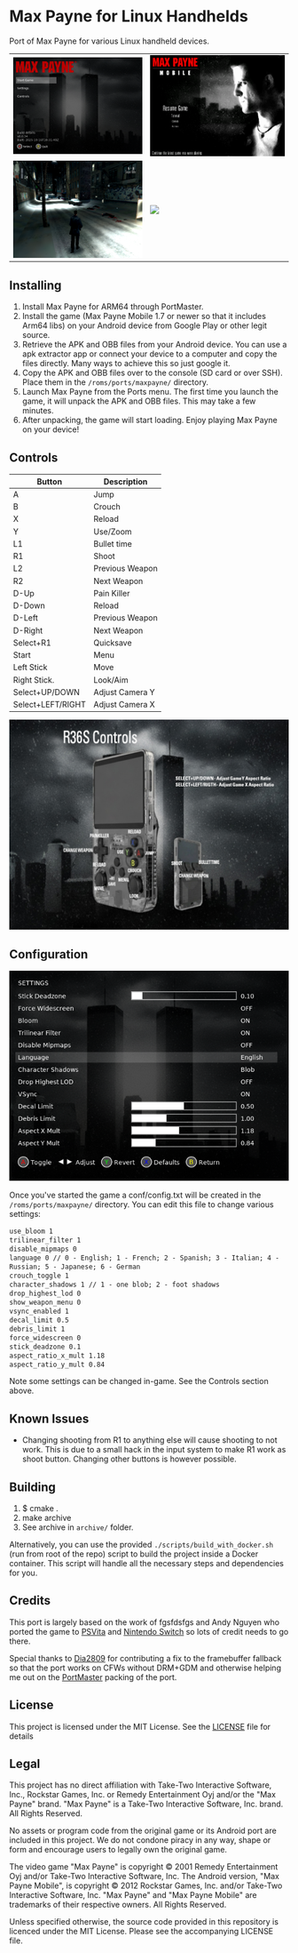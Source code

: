 # Max Payne for Linux Handhelds

Port of Max Payne for various Linux handheld devices.



|   |   |
|---|---|
|![MENU_SCREENSHOT](screenshots/R36H/screenshot_fix_000.png)| ![MENU_SCREENSHOT](screenshots/R36H/screenshot_fix_006.png) |
|![MENU_SCREENSHOT](screenshots/R36H/screenshot_fix_032.png)| <img src="https://github.com/user-attachments/assets/a6442ebb-5f86-4233-bf63-d0f4218f4dfa" width="640" />|





## Installing

1. Install Max Payne for ARM64 through PortMaster.
2. Install the game (Max Payne Mobile 1.7 or newer so that it includes Arm64 libs) on your Android device from Google Play or other legit source.
3. Retrieve the APK and OBB files from your Android device. You can use a apk extractor app or connect your device to a computer and copy the files directly. Many ways to achieve this so just google it.
4. Copy the APK and OBB files over to the console (SD card or over SSH). Place them in the `/roms/ports/maxpayne/` directory.
5. Launch Max Payne from the Ports menu. The first time you launch the game, it will unpack the APK and OBB files. This may take a few minutes.
6. After unpacking, the game will start loading. Enjoy playing Max Payne on your device!

## Controls

| Button            | Description      |
|-------------------|------------------|
| A                 | Jump             |
| B                 | Crouch           |
| X                 | Reload           |
| Y                 | Use/Zoom         |
| L1                | Bullet time      |
| R1                | Shoot            |
| L2                | Previous Weapon  |
| R2                | Next Weapon      |
| D-Up              | Pain Killer      |
| D-Down            | Reload           |
| D-Left            | Previous Weapon  |
| D-Right           | Next Weapon      |
| Select+R1         | Quicksave        |
| Start             | Menu             |
| Left Stick        | Move             |
| Right Stick.      | Look/Aim         |
| Select+UP/DOWN    | Adjust Camera Y  |
| Select+LEFT/RIGHT | Adjust Camera X  |

![Menu_bg_Controls](/assets/Menu_bg_Controls.jpg)


## Configuration

![MENU_SCREENSHOT](screenshots/R36H/screenshot_fix_001.png)

Once you've started the game a conf/config.txt will be created in the `/roms/ports/maxpayne/` directory. You can edit this file to change various settings:

```
use_bloom 1
trilinear_filter 1
disable_mipmaps 0
language 0 // 0 - English; 1 - French; 2 - Spanish; 3 - Italian; 4 - Russian; 5 - Japanese; 6 - German
crouch_toggle 1
character_shadows 1 // 1 - one blob; 2 - foot shadows
drop_highest_lod 0
show_weapon_menu 0
vsync_enabled 1
decal_limit 0.5
debris_limit 1
force_widescreen 0
stick_deadzone 0.1
aspect_ratio_x_mult 1.18
aspect_ratio_y_mult 0.84
```

Note some settings can be changed in-game. See the Controls section above.

## Known Issues
- Changing shooting from R1 to anything else will cause shooting to not work. This is due to a small hack in the input system to make R1 work as shoot button. Changing other buttons is however possible. 

## Building
1. $ cmake .
2. make archive
3. See archive in `archive/` folder.

Alternatively, you can use the provided `./scripts/build_with_docker.sh` (run from root of the repo) script to build the project inside a Docker container. This script will handle all the necessary steps and dependencies for you.

## Credits

This port is largely based on the work of fgsfdsfgs and Andy Nguyen who ported the game to [PSVita](https://github.com/fgsfdsfgs/max_vita) and [Nintendo Switch](https://github.com/fgsfdsfgs/max_nx) so lots of credit needs to go there.

Special thanks to [Dia2809](https://github.com/Dia2809) for contributing a fix to the framebuffer fallback so that the port works on CFWs without DRM+GDM and otherwise helping me out on the [PortMaster](https://portmaster.games/) packing of the port.

## License
This project is licensed under the MIT License. See the [LICENSE](LICENSE) file for details

## Legal

This project has no direct affiliation with Take-Two Interactive Software, Inc., Rockstar Games, Inc. or Remedy Entertainment Oyj and/or the "Max Payne" brand. "Max Payne" is a Take-Two Interactive Software, Inc. brand. All Rights Reserved.

No assets or program code from the original game or its Android port are included in this project. We do not condone piracy in any way, shape or form and encourage users to legally own the original game.

The video game "Max Payne" is copyright © 2001 Remedy Entertainment Oyj and/or Take-Two Interactive Software, Inc. The Android version, "Max Payne Mobile", is copyright © 2012 Rockstar Games, Inc. and/or Take-Two Interactive Software, Inc. "Max Payne" and "Max Payne Mobile" are trademarks of their respective owners. All Rights Reserved.

Unless specified otherwise, the source code provided in this repository is licenced under the MIT License. Please see the accompanying LICENSE file.
